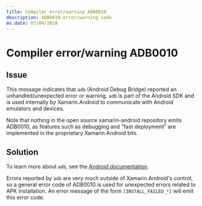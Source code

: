 ```yaml
---
title: Compiler error/warning ADB0010
description: ADB0010 error/warning code
ms.date: 07/04/2018
---
```

# Compiler error/warning ADB0010

## Issue

This message indicates that `adb` (Android Debug Bridge) reported an
unhandled/unexpected error or warning. `adb` is part of the Android
SDK and is used internally by Xamarin.Android to communicate with
Android emulators and devices.

Note that nothing in the open source xamarin-android repository
emits ADB0010, as features such as debugging and "fast deployment"
are implemented in the proprietary Xamarin.Android bits.

## Solution

To learn more about `adb`, see the [Android documentation][adb].

Errors reported by `adb` are very much outside of Xamarin.Android's
control, so a general error code of ADB0010 is used for unexpected
errors related to APK installation. An error message of the form
`[INSTALL_FAILED_*]` will emit this error code.

[adb]: https://developer.android.com/studio/command-line/adb
